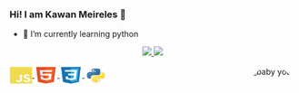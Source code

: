 ### Hi! I am Kawan Meireles 👋

- 🌱 I’m currently learning python
<!--
o my perfil do github foi baseado neste video do youtube da Rafaella Ballerini  https://www.youtube.com/watch?v=TsaLQAetPLU e esse é o link do repositório do Github Stats - https://github.com/anuraghazra/github-readme-stats
-->
<div align="center">
  <a href="https://github.com/kawanmeireles">
  <img height="160em" src="https://github-readme-stats.vercel.app/api?username=kawanmeireles&show_icons=true&theme=gruvbox_light&include_all_commits=true&count_private=true"/>
  <img height="160em" src="https://github-readme-stats.vercel.app/api/top-langs/?username=kawanmeireles&layout=compact&langs_count=7&theme=gruvbox_light"/>
    
</div>
  
<!--
iamgens das liguas de programação que eu estou estudando ou tenho alguma base. Além do gif do baby yoda
-->
  <div style="display: inline_block"><br>
  <img align="center" alt="Rafa-Js" height="30" width="40" src="https://raw.githubusercontent.com/devicons/devicon/master/icons/javascript/javascript-plain.svg">
  <img align="center" alt="Rafa-HTML" height="30" width="40" src="https://raw.githubusercontent.com/devicons/devicon/master/icons/html5/html5-original.svg">
  <img align="center" alt="Rafa-CSS" height="30" width="40" src="https://raw.githubusercontent.com/devicons/devicon/master/icons/css3/css3-original.svg">
  <img align="center" alt="Rafa-Python" height="30" width="40" src="https://raw.githubusercontent.com/devicons/devicon/master/icons/python/python-original.svg">
  
  <img align="right" alt="baby yoda" height="150" style="border-radius:50px;" src="https://media.discordapp.net/attachments/772610315023679508/924787029915631616/baby_yoda.gif">
</div>
  
